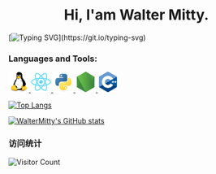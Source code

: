 <h1 align="center">Hi, I'am Walter Mitty.</h1>


[![Typing SVG](https://readme-typing-svg.herokuapp.com?font=Fira+Code&pause=1000&random=false&width=435&lines=Heal+the+world%2C+;make+it+a+better+place.)](https://git.io/typing-svg)

<h3 align="left">Languages and Tools:</h3>



<a href="https://www.linux.org/" target="_blank" rel="noreferrer"> <img src="https://raw.githubusercontent.com/devicons/devicon/master/icons/linux/linux-original.svg" alt="linux" width="40" height="40"/><!-- react --><a href="https://reactjs.org/" target="_blank" rel="noreferrer"> <img src="https://raw.githubusercontent.com/devicons/devicon/master/icons/react/react-original.svg" alt="react" width="40" height="40"/><a href="https://www.python.org" target="_blank" rel="noreferrer"> <img src="https://raw.githubusercontent.com/devicons/devicon/master/icons/python/python-original.svg" alt="python" width="40" height="40"/><a href="https://nodejs.org" target="_blank" rel="noreferrer"> <img src="https://raw.githubusercontent.com/devicons/devicon/master/icons/nodejs/nodejs-original.svg" alt="nodejs" width="40" height="40"/><!-- C++ --><a href="https://www.cplusplus.com/" target="_blank" rel="noreferrer"> <img src="https://raw.githubusercontent.com/devicons/devicon/master/icons/cplusplus/cplusplus-original.svg" alt="cplusplus" width="40" height="40"/>


[![Top Langs](https://github-readme-stats.vercel.app/api/top-langs/?username=saifeiLee&layout=compact)](https://github.com/anuraghazra/github-readme-stats)

[![WalterMitty's GitHub stats](https://github-readme-stats.vercel.app/api?username=saifeiLee)](https://github.com/anuraghazra/github-readme-stats)

<!--
**saifeiLee/saifeiLee** is a ✨ _special_ ✨ repository because its `README.md` (this file) appears on your GitHub profile.

Here are some ideas to get you started:

- 🔭 I’m currently working on ...
- 🌱 I’m currently learning ...
- 👯 I’m looking to collaborate on ...
- 🤔 I’m looking for help with ...
- 💬 Ask me about ...
- 📫 How to reach me: ...
- 😄 Pronouns: ...
- ⚡ Fun fact: ...
-->
### 访问统计

![Visitor Count](https://profile-counter.glitch.me/saifeiLee/count.svg)